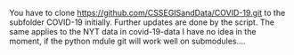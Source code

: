 You have to clone https://github.com/CSSEGISandData/COVID-19.git to the subfolder COVID-19 initially. Further updates are done by the script.
The same applies to the NYT data in covid-19-data
I have no idea in the moment, if the python mdule git will work well on submodules....
